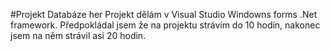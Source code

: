 #Projekt Databáze her
Projekt dělám v Visual Studio Windowns forms .Net framework. Předpokládal jsem že na projektu strávím do 10 hodin, nakonec jsem na něm strávil asi 20 hodin.
